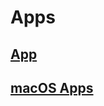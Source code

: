 # Apps

## [App](https://github.com/i0Ek3/PlayWithGeekWay/blob/master/apps/App.md)

## [macOS Apps](https://github.com/i0Ek3/PlayWithGeekWay/blob/master/apps/macOSApps.md)
